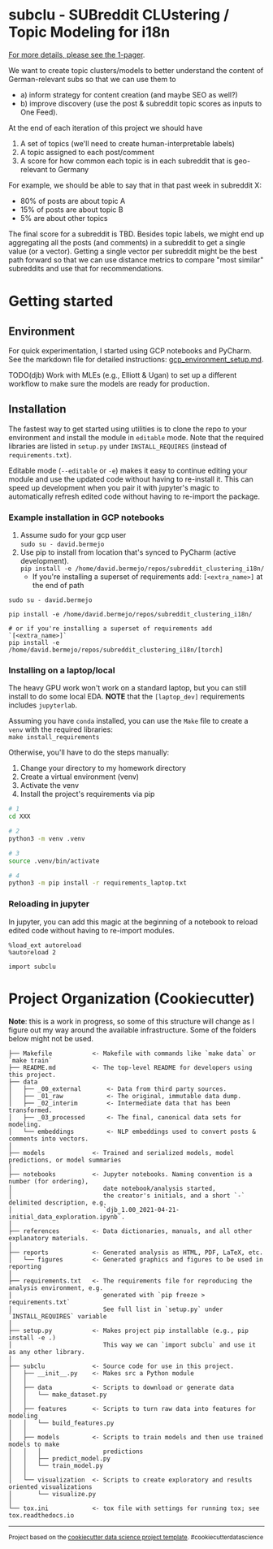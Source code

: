 subclu - SUBreddit CLUstering / Topic Modeling for i18n
==============================
[For more details, please see the 1-pager](https://docs.google.com/document/d/1MXE7SKnXJMVUE93IKuR2WvL8RgHpjmFISkMylXNdUjY/).

We want to create topic clusters/models to better understand the content of German-relevant subs so that we can use them to
- a) inform strategy for content creation (and maybe SEO as well?)
- b) improve discovery (use the post & subreddit topic scores as inputs to One Feed).

At the end of each iteration of this project we should have 
1. A set of topics (we'll need to create human-interpretable labels)
2. A topic assigned to each post/comment
3. A score for how common each topic is in each subreddit that is geo-relevant to Germany

For example, we should be able to say that in that past week in subreddit X:
- 80% of posts are about topic A
- 15% of posts are about topic B
- 5% are about other topics

The final score for a subreddit is TBD. Besides topic labels, we might end up aggregating all the posts (and comments) in a subreddit to get a single value (or a vector). Getting a single vector per subreddit might be the best path forward so that we can use distance metrics to compare "most similar" subreddits and use that for recommendations.

# Getting started
## Environment
For quick experimentation, I started using GCP notebooks and PyCharm. See the markdown file for detailed instructions: [gcp_environment_setup.md](gcp_environment_setup.md).

TODO(djb) Work with MLEs (e.g., Elliott & Ugan) to set up a different workflow to make sure the models are ready for production.

## Installation
The fastest way to get started using utilities is to clone the repo to your environment and install the module in `editable` mode.
Note that the required libraries are listed in `setup.py` under `INSTALL_REQUIRES` (instead of `requirements.txt`). 

Editable mode (`--editable` or `-e`) makes it easy to continue editing your module and use the updated code without having to re-install it. This can speed up development when you pair it with jupyter's magic to automatically refresh edited code without having to re-import the package.

### Example installation in GCP notebooks
1) Assume sudo for your gcp user
<br>`sudo su - david.bermejo`
2) Use pip to install from location that's synced to PyCharm (active development).<br>
`pip install -e /home/david.bermejo/repos/subreddit_clustering_i18n/`
   - If you're installing a superset of requirements add: `[<extra_name>]` at the end of path

```
sudo su - david.bermejo

pip install -e /home/david.bermejo/repos/subreddit_clustering_i18n/

# or if you're installing a superset of requirements add `[<extra_name>]`
pip install -e /home/david.bermejo/repos/subreddit_clustering_i18n/[torch]
```

### Installing on a laptop/local
The heavy GPU work won't work on a standard laptop, but you can still install to do some local EDA. **NOTE** that the `[laptop_dev]` requirements includes `jupyterlab`.

Assuming you have `conda` installed, you can use the `Make` file to create a `venv` with the required libraries:<br>
`make install_requirements`

Otherwise, you'll have to do the steps manually:
1. Change your directory to my homework directory
2. Create a virtual environment (venv)
3. Activate the venv
4. Install the project's requirements via pip

```bash
# 1
cd XXX

# 2
python3 -m venv .venv

# 3
source .venv/bin/activate

# 4
python3 -m pip install -r requirements_laptop.txt
```

### Reloading in jupyter
In jupyter, you can add this magic at the beginning of a notebook to reload edited code without having to re-import modules.
```
%load_ext autoreload
%autoreload 2

import subclu
```

# Project Organization (Cookiecutter)
**Note**: this is a work in progress, so some of this structure will change as I figure out my way around the available infrastructure. Some of the folders below might not be used.

    ├── Makefile           <- Makefile with commands like `make data` or `make train`
    ├── README.md          <- The top-level README for developers using this project.
    ├── data
    │   ├── _00_external       <- Data from third party sources.
    │   ├── _01_raw            <- The original, immutable data dump.
    │   ├── _02_interim        <- Intermediate data that has been transformed.
    │   ├── _03_processed      <- The final, canonical data sets for modeling.
    │   └── embeddings         <- NLP embeddings used to convert posts & comments into vectors.
    │
    ├── models             <- Trained and serialized models, model predictions, or model summaries
    │
    ├── notebooks          <- Jupyter notebooks. Naming convention is a number (for ordering),
    │                         date notebook/analysis started, 
    │                         the creator's initials, and a short `-` delimited description, e.g.
    │                         `djb_1.00_2021-04-21-initial_data_exploration.ipynb`.
    │
    ├── references         <- Data dictionaries, manuals, and all other explanatory materials.
    │
    ├── reports            <- Generated analysis as HTML, PDF, LaTeX, etc.
    │   └── figures        <- Generated graphics and figures to be used in reporting
    │
    ├── requirements.txt   <- The requirements file for reproducing the analysis environment, e.g.
    │                         generated with `pip freeze > requirements.txt`
    │                         See full list in `setup.py` under `INSTALL_REQUIRES` variable
    │
    ├── setup.py           <- Makes project pip installable (e.g., pip install -e .)
    │                         This way we can `import subclu` and use it as any other library.
    │                         
    ├── subclu             <- Source code for use in this project.
    │   ├── __init__.py    <- Makes src a Python module
    │   │
    │   ├── data           <- Scripts to download or generate data
    │   │   └── make_dataset.py
    │   │
    │   ├── features       <- Scripts to turn raw data into features for modeling
    │   │   └── build_features.py
    │   │
    │   ├── models         <- Scripts to train models and then use trained models to make
    │   │   │                 predictions
    │   │   ├── predict_model.py
    │   │   └── train_model.py
    │   │
    │   └── visualization  <- Scripts to create exploratory and results oriented visualizations
    │       └── visualize.py
    │
    └── tox.ini            <- tox file with settings for running tox; see tox.readthedocs.io


--------

<p><small>Project based on the <a target="_blank" href="https://drivendata.github.io/cookiecutter-data-science/">cookiecutter data science project template</a>. #cookiecutterdatascience</small></p>
